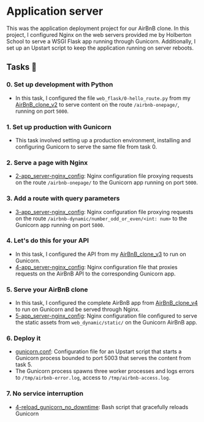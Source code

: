 # Application server

<p> This was the application deployment project for our AirBnB clone. In this project, I configured Nginx on the web servers provided me by Holberton School to serve a WSGI Flask app running through Gunicorn. Additionally, I set up an Upstart script to keep the application running on server reboots. </p>

## Tasks 📃

### 0. Set up development with Python
  - In this task, I configured the file `web_flask/0-hello_route.py` from my [AirBnB_clone_v2](AirBnB_clone_v2) to serve content on the route `/airbnb-onepage/`, running on port `5000`.

### 1. Set up production with Gunicorn
  - This task involved setting up a production environment, installing and configuring Gunicorn to serve the same file from task 0.

### 2. Serve a page with Nginx
  - [2-app_server-nginx_config](2-app_server-nginx_config): Nginx configuration file proxying requests on the route `/airbnb-onepage/` to the Gunicorn app running on port `5000`.

### 3. Add a route with query parameters
  - [3-app_server-nginx_config](3-app_server-nginx_config): Nginx configuration file proxying requests on the route `/airbnb-dynamic/number_odd_or_even/<int: num>` to the Gunicorn app running on port `5000`.

### 4. Let's do this for your API
  - In this task, I configured the API from my [AirBnB_clone_v3](AirBnB_clone_v3) to run on Gunicorn.
  - [4-app_server-nginx_config](4-app_server-nginx_config): Nginx configuration file that proxies requests on the AirBnB API to the corresponding Gunicorn app.

### 5. Serve your AirBnB clone
  - In this task, I configured the complete AirBnB app from [AirBnB_clone_v4](AirBnB_clone_v4) to run on Gunicorn and be served through Nginx.
  - [5-app_server-nginx_config](5-app_server-nginx_config): Nginx configuration file configured to serve the static assets from `web_dynamic/static/` on the Gunicorn AirBnB app.

### 6. Deploy it
  - [gunicorn.conf](gunicorn.conf): Configuration file for an Upstart script that starts a Gunicorn process bounded to port 5003 that serves the content from task 5.
  - The Gunicorn process spawns three worker processes and logs errors to `/tmp/airbnb-error.log`, access to `/tmp/airbnb-access.log`.

### 7. No service interruption
  - [4-reload_gunicorn_no_downtime](4-reload_gunicorn_no_downtime): Bash script that gracefully reloads Gunicorn

